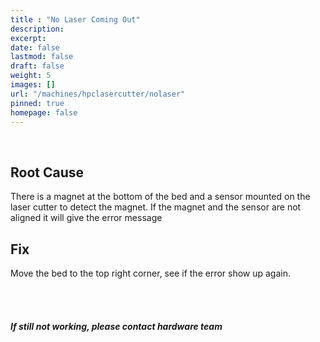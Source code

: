 ```yaml
---
title : "No Laser Coming Out"
description: 
excerpt: 
date: false
lastmod: false
draft: false
weight: 5
images: []
url: "/machines/hpclasercutter/nolaser"
pinned: true
homepage: false
---
```

<br>

## Root Cause

There is a magnet at the bottom of the bed and a sensor mounted on the laser cutter to detect the magnet. If the magnet and the sensor are not aligned it will give the error message

## Fix

Move the bed to the top right corner, see if the error show up again.

<br>
<br>

##### If still not working, please contact hardware team